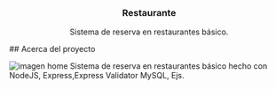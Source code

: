 <br />
<p align="center">
 

  <h3 align="center">Restaurante</h3>

  <p align="center">
    Sistema de reserva en restaurantes básico. 
    <br />
    
  </p>
</p>
## Acerca del proyecto

![imagen home](https://drive.google.com/file/d/11bYsw4xxdJogUYn4a_pdw_2HLjDIZUoT/view?usp=sharing)
Sistema de reserva en restaurantes básico hecho con NodeJS, Express,Express Validator MySQL, Ejs.